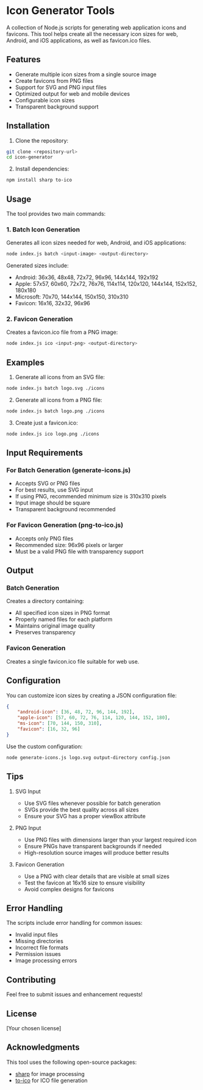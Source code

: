 # Icon Generator Tools

A collection of Node.js scripts for generating web application icons and favicons. This tool helps create all the necessary icon sizes for web, Android, and iOS applications, as well as favicon.ico files.

## Features

- Generate multiple icon sizes from a single source image
- Create favicons from PNG files
- Support for SVG and PNG input files
- Optimized output for web and mobile devices
- Configurable icon sizes
- Transparent background support

## Installation

1. Clone the repository:
```bash
git clone <repository-url>
cd icon-generator
```

2. Install dependencies:
```bash
npm install sharp to-ico
```

## Usage

The tool provides two main commands:

### 1. Batch Icon Generation

Generates all icon sizes needed for web, Android, and iOS applications:

```bash
node index.js batch <input-image> <output-directory>
```

Generated sizes include:
- Android: 36x36, 48x48, 72x72, 96x96, 144x144, 192x192
- Apple: 57x57, 60x60, 72x72, 76x76, 114x114, 120x120, 144x144, 152x152, 180x180
- Microsoft: 70x70, 144x144, 150x150, 310x310
- Favicon: 16x16, 32x32, 96x96

### 2. Favicon Generation

Creates a favicon.ico file from a PNG image:

```bash
node index.js ico <input-png> <output-directory>
```

## Examples

1. Generate all icons from an SVG file:
```bash
node index.js batch logo.svg ./icons
```

2. Generate all icons from a PNG file:
```bash
node index.js batch logo.png ./icons
```

3. Create just a favicon.ico:
```bash
node index.js ico logo.png ./icons
```

## Input Requirements

### For Batch Generation (generate-icons.js)
- Accepts SVG or PNG files
- For best results, use SVG input
- If using PNG, recommended minimum size is 310x310 pixels
- Input image should be square
- Transparent background recommended

### For Favicon Generation (png-to-ico.js)
- Accepts only PNG files
- Recommended size: 96x96 pixels or larger
- Must be a valid PNG file with transparency support

## Output

### Batch Generation
Creates a directory containing:
- All specified icon sizes in PNG format
- Properly named files for each platform
- Maintains original image quality
- Preserves transparency

### Favicon Generation
Creates a single favicon.ico file suitable for web use.

## Configuration

You can customize icon sizes by creating a JSON configuration file:

```json
{
    "android-icon": [36, 48, 72, 96, 144, 192],
    "apple-icon": [57, 60, 72, 76, 114, 120, 144, 152, 180],
    "ms-icon": [70, 144, 150, 310],
    "favicon": [16, 32, 96]
}
```

Use the custom configuration:
```bash
node generate-icons.js logo.svg output-directory config.json
```

## Tips

1. SVG Input
   - Use SVG files whenever possible for batch generation
   - SVGs provide the best quality across all sizes
   - Ensure your SVG has a proper viewBox attribute

2. PNG Input
   - Use PNG files with dimensions larger than your largest required icon
   - Ensure PNGs have transparent backgrounds if needed
   - High-resolution source images will produce better results

3. Favicon Generation
   - Use a PNG with clear details that are visible at small sizes
   - Test the favicon at 16x16 size to ensure visibility
   - Avoid complex designs for favicons

## Error Handling

The scripts include error handling for common issues:
- Invalid input files
- Missing directories
- Incorrect file formats
- Permission issues
- Image processing errors

## Contributing

Feel free to submit issues and enhancement requests!

## License

[Your chosen license]

## Acknowledgments

This tool uses the following open-source packages:
- [sharp](https://sharp.pixelplumbing.com/) for image processing
- [to-ico](https://github.com/kevva/to-ico) for ICO file generation

